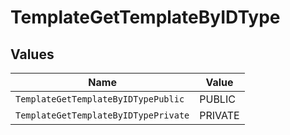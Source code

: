 # TemplateGetTemplateByIDType


## Values

| Name                                 | Value                                |
| ------------------------------------ | ------------------------------------ |
| `TemplateGetTemplateByIDTypePublic`  | PUBLIC                               |
| `TemplateGetTemplateByIDTypePrivate` | PRIVATE                              |